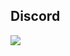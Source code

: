 ## Discord
<a href="https://discord.com/users/578594879681331200"  align="left">
    <img src="https://lanyard.cnrad.dev/api/578594879681331200?theme=light&bg=F4BFC7&borderRadius=15px&animated=true(.%20%E2%9D%9B%20%E1%B4%97%20%E2%9D%9B.)">
</a>
